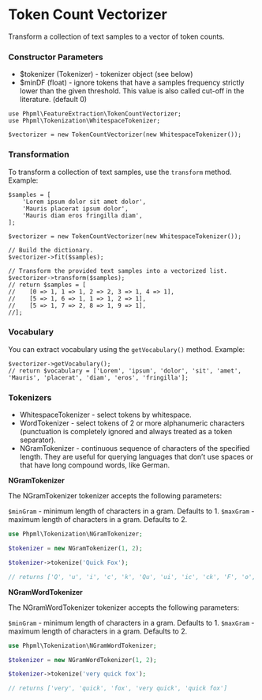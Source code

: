 # Token Count Vectorizer

Transform a collection of text samples to a vector of token counts.

### Constructor Parameters

* $tokenizer (Tokenizer) - tokenizer object (see below)
* $minDF (float) -  ignore tokens that have a samples frequency strictly lower than the given threshold. This value is also called cut-off in the literature. (default 0)

```
use Phpml\FeatureExtraction\TokenCountVectorizer;
use Phpml\Tokenization\WhitespaceTokenizer;

$vectorizer = new TokenCountVectorizer(new WhitespaceTokenizer());
```

### Transformation

To transform a collection of text samples, use the `transform` method. Example:

```
$samples = [
    'Lorem ipsum dolor sit amet dolor',
    'Mauris placerat ipsum dolor',
    'Mauris diam eros fringilla diam',
];

$vectorizer = new TokenCountVectorizer(new WhitespaceTokenizer());

// Build the dictionary.
$vectorizer->fit($samples);

// Transform the provided text samples into a vectorized list.
$vectorizer->transform($samples);
// return $samples = [
//    [0 => 1, 1 => 1, 2 => 2, 3 => 1, 4 => 1],
//    [5 => 1, 6 => 1, 1 => 1, 2 => 1],
//    [5 => 1, 7 => 2, 8 => 1, 9 => 1],
//];

```

### Vocabulary

You can extract vocabulary using the `getVocabulary()` method. Example:

```
$vectorizer->getVocabulary();
// return $vocabulary = ['Lorem', 'ipsum', 'dolor', 'sit', 'amet', 'Mauris', 'placerat', 'diam', 'eros', 'fringilla'];
```

### Tokenizers

* WhitespaceTokenizer - select tokens by whitespace.
* WordTokenizer - select tokens of 2 or more alphanumeric characters (punctuation is completely ignored and always treated as a token separator).
* NGramTokenizer - continuous sequence of characters of the specified length. They are useful for querying languages that don’t use spaces or that have long compound words, like German.

**NGramTokenizer**

The NGramTokenizer tokenizer accepts the following parameters:

`$minGram` - minimum length of characters in a gram. Defaults to 1.
`$maxGram` - maximum length of characters in a gram. Defaults to 2.

```php
use Phpml\Tokenization\NGramTokenizer;

$tokenizer = new NGramTokenizer(1, 2);

$tokenizer->tokenize('Quick Fox');

// returns ['Q', 'u', 'i', 'c', 'k', 'Qu', 'ui', 'ic', 'ck', 'F', 'o', 'x', 'Fo', 'ox']
```

**NGramWordTokenizer**

The NGramWordTokenizer tokenizer accepts the following parameters:

`$minGram` - minimum length of characters in a gram. Defaults to 1.
`$maxGram` - maximum length of characters in a gram. Defaults to 2.

```php
use Phpml\Tokenization\NGramWordTokenizer;

$tokenizer = new NGramWordTokenizer(1, 2);

$tokenizer->tokenize('very quick fox');

// returns ['very', 'quick', 'fox', 'very quick', 'quick fox']
```
